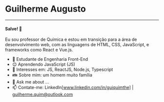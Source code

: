 # Guilherme Augusto
---
#### Salve! 👋

Eu sou professor de Química e estou em transição para a área de desenvolvimento web, com as linguagens de HTML, CSS, JavaScript, e frameworks como React e Vue.js. 

- 📘 Estudante de Engenharia Front-End
- 😉 Aprendendo JavaScript (JS)
- 🧐 Interesses em: JS, ReactJS, Node.js, Typescript
- 👪 Sobre mim: um homem muito família
- 💬 Ask me about ...
- 📫 Contate-me: LinkedIn[www.linkedin.com/in/guiquimthe] | guilherme.quim@outlook.com
